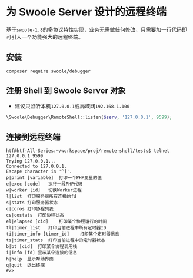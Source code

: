 # 为 Swoole Server 设计的远程终端

基于`swoole-1.8`的多协议特性实现，业务无需做任何修改，只需要加一行代码即可引入一个功能强大的远程终端。

## 安装

```shell
composer require swoole/debugger
```

## 注册 Shell 到 Swoole Server 对象

* 建议只监听本机`127.0.0.1`或局域网`192.168.1.100`

```php
\Swoole\Debugger\RemoteShell::listen($serv, '127.0.0.1', 9599);
```

## 连接到远程终端

```shell
htf@htf-All-Series:~/workspace/proj/remote-shell/tests$ telnet 127.0.0.1 9599
Trying 127.0.0.1...
Connected to 127.0.0.1.
Escape character is '^]'.
p|print [variable]	打印一个PHP变量的值
e|exec [code]	执行一段PHP代码
w|worker [id]	切换Worker进程
l|list	打印服务器所有连接的fd
s|stats	打印服务器状态
c|coros	打印协程列表
cs|costats	打印协程状态
el|elapsed [cid]	打印某个协程运行的时间
tl|timer_list	打印当前进程中所有定时器ID
ti|timer_info [timer_id]	打印某个定时器信息
ts|timer_stats	打印当前进程中的定时器状态
b|bt [cid]	打印某个协程调用栈
i|info [fd]	显示某个连接的信息
h|help	显示帮助界面
q|quit	退出终端
#2>
```
